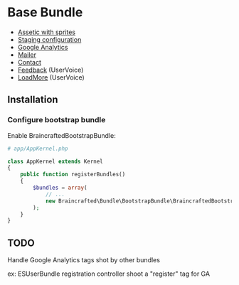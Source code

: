 
# Base Bundle

- [Assetic with sprites](assetic.md)
- [Staging configuration](staging.md)
- [Google Analytics](google_analytics.md)
- [Mailer](mailer.md)
- [Contact](contact.md)
- [Feedback](feedback.md) (UserVoice)
- [LoadMore](loadmore.md) (UserVoice)

## Installation

### Configure bootstrap bundle

Enable BraincraftedBootstrapBundle:

```php
# app/AppKernel.php

class AppKernel extends Kernel
{
    public function registerBundles()
    {
        $bundles = array(
            // ...
            new Braincrafted\Bundle\BootstrapBundle\BraincraftedBootstrapBundle(),
        );
    }
}
```

## TODO

Handle Google Analytics tags shot by other bundles

ex: ESUserBundle registration controller shoot a "register" tag for GA